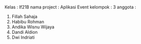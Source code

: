 Kelas : If21B
nama project : Aplikasi Event
kelompok : 3
anggota : 
1. Fillah Sahaja
2. Habibu Rohman
3. Andika Wisnu Wijaya
4. Dandi Aldion
5. Dwi Indriati
